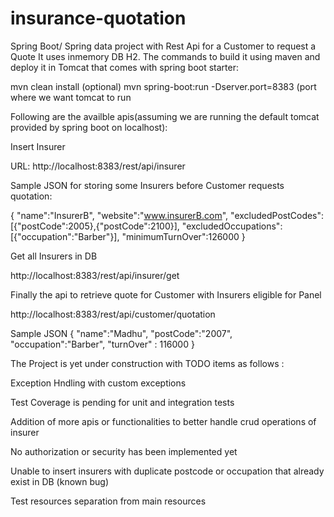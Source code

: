 # insurance-quotation
Spring Boot/ Spring data project with Rest Api for a Customer to request a Quote
It uses inmemory DB H2.
The commands to build it using maven and deploy it in Tomcat that comes with spring boot starter:

mvn clean install      (optional)
mvn spring-boot:run -Dserver.port=8383    (port where we want tomcat to run


Following are the availble apis(assuming we are running the default tomcat provided by spring boot on localhost):

Insert Insurer 

URL:
http://localhost:8383/rest/api/insurer

Sample JSON for storing some Insurers before Customer requests quotation:

{
	"name":"InsurerB",
	"website":"www.insurerB.com",
	"excludedPostCodes":[{"postCode":2005},{"postCode":2100}],
	"excludedOccupations":[{"occupation":"Barber"}],
	"minimumTurnOver":126000
}


Get all Insurers in DB

http://localhost:8383/rest/api/insurer/get

Finally the api to retrieve quote for Customer with Insurers eligible for Panel

http://localhost:8383/rest/api/customer/quotation

Sample JSON
{ 
    "name":"Madhu",
    "postCode":"2007",
    "occupation":"Barber",
    "turnOver" : 116000
 }


The Project is yet under construction with TODO items as follows :

<p>Exception Hndling with custom exceptions</p>
<p>Test Coverage is pending for unit and integration tests</p>
<p>Addition of more apis or functionalities to better handle crud operations of insurer </p>
<p>No authorization or security has been implemented yet</p>
<p>Unable to insert insurers with duplicate postcode or occupation that already exist in DB (known bug)</p>
<p>Test resources separation from main resources</p>



